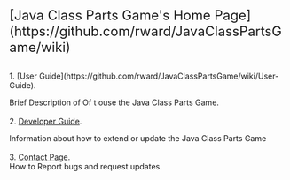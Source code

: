 
<font Size = 5>
[Java Class Parts Game's Home Page](https://github.com/rward/JavaClassPartsGame/wiki) <br><br>
 </font>
1. [User Guide](https://github.com/rward/JavaClassPartsGame/wiki/User-Guide). <br>
 
 Brief Description of Of t ouse the Java Class Parts Game.<br><br>
2. [Developer Guide](https://github.com/rward/JavaClassPartsGame/wiki/Developer-Guide). <br>

Information about how to extend or update the Java Class Parts Game <br><br>
3. [Contact Page](https://github.com/rward/JavaClassPartsGame/wiki/Contact-Us). <br>
    How to Report bugs and request updates. <br><br>
